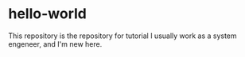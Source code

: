 # hello-world
This repository is the repository for tutorial
I usually work as a system engeneer, and I'm new here.
